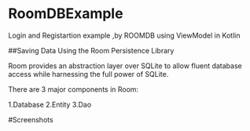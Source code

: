 # RoomDBExample
Login and Registartion example ,by  ROOMDB using ViewModel in Kotlin 

##Saving Data Using the Room Persistence Library

Room provides an abstraction layer over SQLite to allow fluent database access while harnessing the full power of SQLite.

There are 3 major components in Room:

1.Database
2.Entity
3.Dao

#Screenshots 



